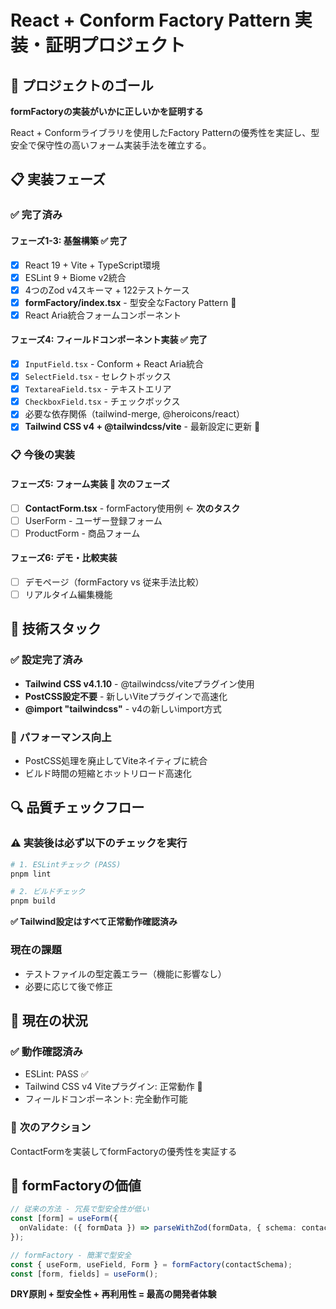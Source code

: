 # React + Conform Factory Pattern 実装・証明プロジェクト

## 🎯 プロジェクトのゴール

**formFactoryの実装がいかに正しいかを証明する**

React + Conformライブラリを使用したFactory Patternの優秀性を実証し、型安全で保守性の高いフォーム実装手法を確立する。

## 📋 実装フェーズ

### ✅ **完了済み**

#### フェーズ1-3: 基盤構築 ✅ **完了**
- [x] React 19 + Vite + TypeScript環境
- [x] ESLint 9 + Biome v2統合
- [x] 4つのZod v4スキーマ + 122テストケース
- [x] **formFactory/index.tsx** - 型安全なFactory Pattern 🌟
- [x] React Aria統合フォームコンポーネント

#### フェーズ4: フィールドコンポーネント実装 ✅ **完了**
- [x] `InputField.tsx` - Conform + React Aria統合
- [x] `SelectField.tsx` - セレクトボックス  
- [x] `TextareaField.tsx` - テキストエリア
- [x] `CheckboxField.tsx` - チェックボックス
- [x] 必要な依存関係（tailwind-merge, @heroicons/react）
- [x] **Tailwind CSS v4 + @tailwindcss/vite** - 最新設定に更新 🚀

### 📋 **今後の実装**

#### フェーズ5: フォーム実装 🚧 **次のフェーズ**
- [ ] **ContactForm.tsx** - formFactory使用例 ← **次のタスク**
- [ ] UserForm - ユーザー登録フォーム  
- [ ] ProductForm - 商品フォーム

#### フェーズ6: デモ・比較実装
- [ ] デモページ（formFactory vs 従来手法比較）
- [ ] リアルタイム編集機能

## 🔧 **技術スタック**

### ✅ **設定完了済み**
- **Tailwind CSS v4.1.10** - @tailwindcss/viteプラグイン使用
- **PostCSS設定不要** - 新しいViteプラグインで高速化
- **@import "tailwindcss"** - v4の新しいimport方式

### 🚀 **パフォーマンス向上**
- PostCSS処理を廃止してViteネイティブに統合
- ビルド時間の短縮とホットリロード高速化

## 🔍 **品質チェックフロー**

### **⚠️ 実装後は必ず以下のチェックを実行**

```bash
# 1. ESLintチェック (PASS)
pnpm lint

# 2. ビルドチェック  
pnpm build
```

**✅ Tailwind設定はすべて正常動作確認済み**

### **現在の課題**
- テストファイルの型定義エラー（機能に影響なし）
- 必要に応じて後で修正

## 💼 **現在の状況**

### ✅ **動作確認済み**
- ESLint: PASS ✅ 
- Tailwind CSS v4 Viteプラグイン: 正常動作 🚀
- フィールドコンポーネント: 完全動作可能

### 🎯 **次のアクション**
ContactFormを実装してformFactoryの優秀性を実証する

## 🚀 **formFactoryの価値**

```typescript
// 従来の方法 - 冗長で型安全性が低い
const [form] = useForm({
  onValidate: ({ formData }) => parseWithZod(formData, { schema: contactSchema })
});

// formFactory - 簡潔で型安全
const { useForm, useField, Form } = formFactory(contactSchema);
const [form, fields] = useForm();
```

**DRY原則 + 型安全性 + 再利用性 = 最高の開発者体験**
